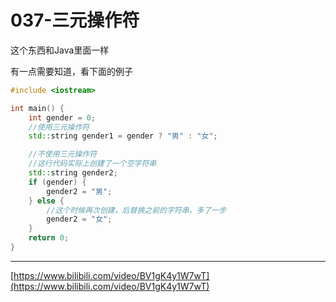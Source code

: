 # 037-三元操作符

这个东西和Java里面一样

有一点需要知道，看下面的例子

```c++
#include <iostream>

int main() {
    int gender = 0;
    //使用三元操作符
    std::string gender1 = gender ? "男" : "女";

    //不使用三元操作符
    //这行代码实际上创建了一个空字符串
    std::string gender2;
    if (gender) {
        gender2 = "男";
    } else {
        //这个时候再次创建，后替换之前的字符串，多了一步
        gender2 = "女";
    }
    return 0;
}
```

**********
[https://www.bilibili.com/video/BV1gK4y1W7wT](https://www.bilibili.com/video/BV1gK4y1W7wT)

